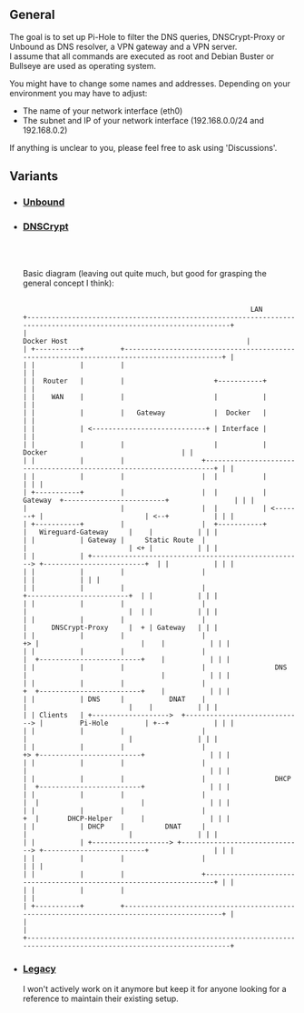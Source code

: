 ## General
The goal is to set up Pi-Hole to filter the DNS queries, DNSCrypt-Proxy or Unbound as DNS resolver, a VPN gateway and a VPN server.  
I assume that all commands are executed as root and Debian Buster or Bullseye are used as operating system.

You might have to change some names and addresses. Depending on your environment you may have to adjust:
- The name of your network interface (eth0)
- The subnet and IP of your network interface (192.168.0.0/24 and 192.168.0.2)

If anything is unclear to you, please feel free to ask using 'Discussions'.

## Variants

- ### [Unbound](unbound/guide/main.md)

- ### [DNSCrypt](dnscrypt/guide/main.md)
  <br/><br/>

  Basic diagram (leaving out quite much, but good for grasping the general concept I think):
  <br/><br/>
  ```
                                                          LAN
  +---------------------------------------------------------------------------------------------------------------------+
  |                                                              Docker Host                                            |
  | +-----------+         +-------------------------------------------------------------------------------------------+ |
  | |           |         |                                                                                           | |
  | |  Router   |         |                      +-----------+                                                        | |
  | |    WAN    |         |                      |           |                                                        | |
  | |           |         |   Gateway            |  Docker   |                                                        | |
  | |           | <----------------------------+ | Interface |                                                        | |
  | |           |         |                      |           |                 Docker                                 | |
  | |           |         |                   +---------------------------------------------------------------------+ | |
  | |           |         |                   |  |           |                                                      | | |
  | +-----------+         |                   |  |           |  Gateway  +-------------------------+                | | |
  |                       |                   |  |           | <-------+ |                         | <--+           | | |
  | +-----------+         |                   |  +-----------+           |   Wireguard-Gateway     |    |           | | |
  | |           | Gateway |     Static Route  |                          |                         | <+ |           | | |
  | |           | +----------------------------------------------------> +-------------------------+  | |           | | |
  | |           |         |                   |                                                       | |           | | |
  | |           |         |                   |                          +-------------------------+  | |           | | |
  | |           |         |                   |                          |                         |  | |           | | |
  | |           |         |                   |                          |      DNSCrypt-Proxy     |  + | Gateway   | | |
  | |           |         |                   |                       +> |                         |    |           | | |
  | |           |         |                   |                       |  +-------------------------+    |           | | |
  | |           |         |                   |                 DNS   |                                 |           | | |
  | |           |         |                   |                       +  +-------------------------+    |           | | |
  | |           | DNS     |           DNAT    |                          |                         |    |           | | |
  | | Clients   | +------------------->  +-----------------------------> |         Pi-Hole         | +--+           | | |
  | |           |         |                   |                          |                         |                | | |
  | |           |         |                   |                       +> +-------------------------+                | | |
  | |           |         |                   |                       |                                             | | |
  | |           |         |                   |                 DHCP  |  +-------------------------+                | | |
  | |           |         |                   |                       |  |                         |                | | |
  | |           |         |                   |                       +  |       DHCP-Helper       |                | | |
  | |           | DHCP    |          DNAT     |                          |                         |                | | |
  | |           | +-------------------> +------------------------------> +-------------------------+                | | |
  | |           |         |                   |                                                                     | | |
  | |           |         |                   +---------------------------------------------------------------------+ | |
  | |           |         |                                                                                           | |
  | +-----------+         +-------------------------------------------------------------------------------------------+ |
  |                                                                                                                     |
  +---------------------------------------------------------------------------------------------------------------------+
  ```

- ### [Legacy](bare-metal/guide/main.md)
  I won't actively work on it anymore but keep it for anyone looking for a reference to maintain their existing setup.
